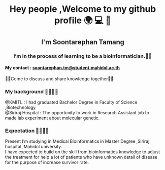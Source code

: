 <h1 align="center">Hey people ,Welcome to my github profile 🌍 💻 🧪</h1>
<h2 align="center">I'm Soontarephan Tamang </h2>
<h3 align="center">I’m in the process of learning to be a bioinformatician.👩‍🏫 </h3>

#### My contact : soontarephan.tm@student.mahidol.ac.th 
👩‍🔬Come to discuss and share knowledge together👩‍💻

### My background 👩🏻‍🎓🥳
@KMITL : I had graduated Bachelor Degree in Faculty of Science ,Biotechnology  \
@Siriraj Hospital : The opportunity to work  in Research Assistant job to made lab experiment 
about molecular genetic.

### Expectation ✌🏻👩‍💻
Present I’m studying in Medical Bioinformatics in Master Degree ,Siriraj hospital ,Mahidol university. \
I have expected to build on the skill from bioinformatics knowledge  to adjust the treatment 
for help a lot of patients who have unknown detail of disease for the purpose of increase survivor rate.

<!--
**Tamjasoon/Tamjasoon** is a ✨ _special_ ✨ repository because its `README.md` (this file) appears on your GitHub profile.

Here are some ideas to get you started:

- 🔭 I’m currently working on ...
- 🌱 I’m currently learning ...
- 👯 I’m looking to collaborate on ...
- 🤔 I’m looking for help with ...
- 💬 Ask me about ...
- 📫 How to reach me: ...
- 😄 Pronouns: ...
- ⚡ Fun fact: ...
-->
